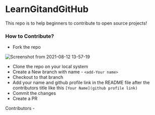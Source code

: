 # LearnGitandGitHub

This repo is to help beginners to contribute to open source projects!

### How to Contribute?

- Fork the repo 

![Screenshot from 2021-08-12 13-57-19](https://user-images.githubusercontent.com/72812470/129164412-1a71ffc0-1cc1-4b67-964a-0adef87068ea.png)

- Clone the repo on your local system
- Create a New branch with name -  `<add-Your name>`
- Checkout to that branch
- Add your name and github profile link in the README file after the contributors title like this `[Your Name](github profile link)` 
- Commit the changes
- Create a PR


Contributors - 







